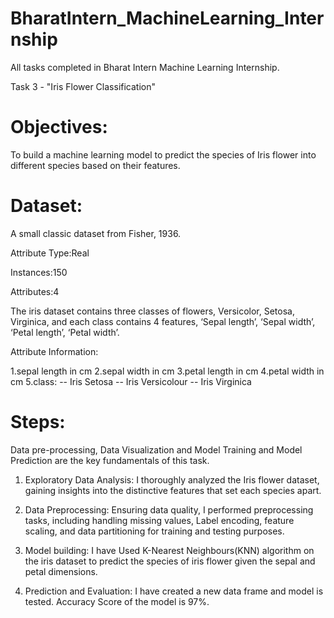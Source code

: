 # BharatIntern_MachineLearning_Internship
All tasks completed in Bharat Intern Machine Learning Internship.

Task 3 - "Iris Flower Classification"

# Objectives: 

To build a machine learning model to predict the species of Iris flower into different species based on their features.

# Dataset:

A small classic dataset from Fisher, 1936.

Attribute Type:Real

Instances:150

Attributes:4

The iris dataset contains three classes of flowers, Versicolor, Setosa, Virginica, and each class contains 4 features, ‘Sepal length’, ‘Sepal width’, ‘Petal length’, ‘Petal width’.

Attribute Information:
    
1.sepal length in cm
2.sepal width in cm
3.petal length in cm
4.petal width in cm
5.class: 
-- Iris Setosa
-- Iris Versicolour
-- Iris Virginica

# Steps:
Data pre-processing, Data Visualization and Model Training and Model Prediction are the key fundamentals of this task.

1. Exploratory Data Analysis: I thoroughly analyzed the Iris flower dataset, gaining insights into the distinctive features that set each species apart.
  
2. Data Preprocessing: Ensuring data quality, I performed preprocessing tasks, including handling missing values, Label encoding, feature scaling, and data partitioning for training and testing purposes.
  
3. Model building: I have Used K-Nearest Neighbours(KNN) algorithm  on the iris dataset to predict the species of iris flower given the sepal and petal dimensions.
   
4. Prediction and Evaluation: I have created a new data frame and model is tested. Accuracy Score of the model is 97%.
